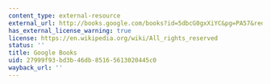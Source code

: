 ```yaml
---
content_type: external-resource
external_url: http://books.google.com/books?id=5dbcG0gxXiYC&pg=PA57&redir_esc=y#v=onepage&q&f=false
has_external_license_warning: true
license: https://en.wikipedia.org/wiki/All_rights_reserved
status: ''
title: Google Books
uid: 27999f93-bd3b-46db-8516-5613020445c0
wayback_url: ''
---
```

